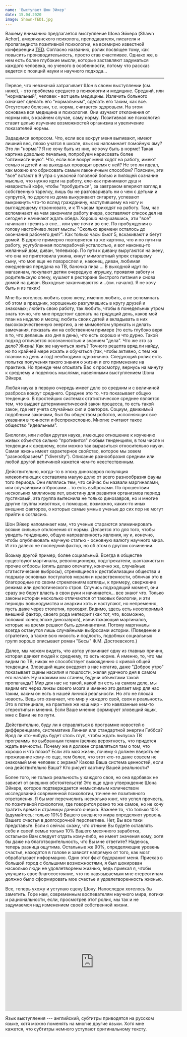 ```yaml
---
name: 'Выступает Шон Эйкер'
date: 15.04.2020
image: Shawn-TED1.jpg
---
```


Вашему вниманию предлагается выступление Шона Эйкера (Shawn Achor),
американского психолога, преподавателя, писателя и пропагандиста
позитивной психологии, на всемирно известной конференции <a
href="http://www.ted.com">TED</a>. Согласно названию, ролик посвящен
тому, как повысить производительность, просто став счастливее. Однако
же, в нем есть более глубокие мысли, которые заставляют задуматься
каждого человека, но ученого в особенности, потому что рассказ ведется
с позиций науки и научного подхода...

---

Первое, что невзначай затрагивает Шон в своем выступлении
(см. ниже), - это проблема среднего в психологии и медицине. Средний,
или "нормальный", человек - вот цель медицины. Излечить больного
означает сделать его "нормальным", сделать его таким, как
все. Отсутствие болезни, т.е. норма, считается здоровьем. На этом
основана вся медицина и психология. Они изучают отклонения от нормы
или, в крайнем случае, саму норму. Позитивная же психология ставит
целью изучение возможностей организма и увеличение показателей нормы.

Зададимся вопросом. Что, если все вокруг меня выпивают, имеют лишний
вес, плохо учатся в школе, язык их напоминает помойную яму? Это ли
"норма"? Я не хочу быть из них, не хочу быть в норме! Такая картина
довольно печальна, попробуем нарисовать более "оптимистичную". Что,
если все вокруг меня ходят на работу, имеют семью и детей и на
выходных проводят время с ней? Не это ли идеал, как можно его
обрисовать самым лаконичным способом? Поясним, эти "все" встают в 9
утра с ужасной головной болью и пилящей сознание мыслью, что нужно
идти на работу, еле-как принимают душ и наваристый кофе, чтобы
"пробудиться", за завтраком вперяют взгляд в собственную тарелку, лишь
бы не разговаривать ни о чем с детьми и супругой, по дороге из дома
выкуривают сигарету, успевают выкрикнуть что-то вслед гражданину,
наступившему на ногу и выглядевшему странновато, и к 11 часам приходят
на работу. Там, час вспоминают на чем закончили работу вчера,
составляют список дел на сегодня и начинают ждать обеда. Хорошо
накушавшись, эти "все" начинают грезить о сне... или уже почти во
сне. По пробуждении в голову настойчиво лезет мысль: "Сколько времени
осталось до окончания рабочего дня?". Как только часы бьют 5,
вскакивают и бегут домой. В дороге примерно повторяется та же картина,
что и по пути на работу, усугубленная послерабочей усталостью, и вот
наконец-то желанный дом, диван, телевизор. По пути к дивану выругаются
на жену, что она не приготовила ужина, кинут мимолетный упрек старшему
сыну, что мол еще не повзрослел и, наконец, диван, любимая ежедневная
передача на ТВ, баночка пива ... В выходной идут по магазинам,
покупают детям очередную игрушку, проявляя заботу и родительскую
опеку, кушают в ресторане быстрого питания и снова домой на
диван. Выходные заканчиваются и...(см. начало). Я не хочу быть и из
таких!

Мне бы хотелось любить свою жену, именно любить, а не вспоминать об
этом в праздник, хорошенько разгулявшись в кругу друзей и знакомых;
любить свою работу, так любить, чтобы в понедельник утром знать точно,
что мне предстоит сделать на грядущий день, каков мой план на неделю и
месяц; любить своих детей и вкладывать в них высококачественную
энергию, а не мимолетом упрекать и делать замечания, показать им на
собственном примере (то есть глубоко веря в то, что делаешь изо дня в
день), что есть хорошо и что дурно. Такой подход отличается
осознанностью и знанием "дела". Что же это за дело? Жизнь! Как же
научиться жить? Точного рецепта вряд ли найду, но по крайней мере
искать и обучаться (так, чтобы активно, с тем же планом на день и год)
необходимо однозначно. Следующий ролик есть попытка получения такого
знания о жизни и его применение на практике. Но прежде чем отсылать
Вас к просмотру, вернусь на минуту к среднему и поделюсь мыслями,
навеянными выступлением Шона Эйкера.

Любая наука в первую очередь имеет дело со средним и с величиной
разброса вокруг среднего. Среднее это то, что показывает общую
тенденцию. В простейших системах статистическое среднее является тем,
что выдает детерминистический закон процесса, то есть такой закон, где
нет учета случайных сил и факторов. Социум, движимый подобными
законами, был бы обществом роботов, исполняющих все указания в
точности и беспрекословно. Многие считают такое общество "идеальным".

Биология, или любая другая наука, имеющее отношение к изучению живых
объектов сильно "противится" любым тенденциям, в том числе и тенденции
к среднему, если можно так выразиться относительно науки. Самая жизнь
имеет характерное свойство, которое мы зовем "разнообразием"
("diversity"). Описание разнообразия средним или любой другой
величиной кажется чем-то неестественным.

Действительно, когда-то в эпоху динозавров популяция млекопитающих
составляла малую долю от всего разнообразия фауны того периода. Они
являлись тем, что сейчас бы назвали маргиналами, или случайными
отбросами... то есть выбросами. По прошествии нескольких миллионов
лет, воистину для развития организмов период пустяковый, эта группа
вытеснила не только динозавров, но и многие другие группы животных, с
помощью, возможно, каких-то иных внешних факторов, о которых самые
умные ученые до сих пор не могут прийти к согласию.

Шон Эйкер напоминает нам, что ученые стараются элиминировать всякие
сильные отклонения от нормы. Делается это для того, чтобы увидеть
тенденцию, общую направленность явления, ну и, конечно, чтобы
опубликовать научную статью - основную валюту научного мира. И это
далеко не последний фактор, но об этом в другом сочинении.

Возьму другой пример, более социальный. Всегда в обществе существуют
маргиналы, революционеры, подстрекатели, шантажисты и прочие отбросы
(опять делаю опечатку, конечно же, случайные статистические выбросы),
стремящиеся к дестабилизации общества и подрыву основных постулатов
морали и нравственности, обличая это в благородные по своим
стремлениям взгляды, к примеру, свержение режима или деспотического
строя. Случись подходящий момент, они сразу же берут власть в свои
руки и начинается... все знают что. Только законы истории несколько
отличаются от таковых биологии, и эти периоды вольнодумства и анархии
хоть и наступают, но непременно, пусть даже через столетия,
проходят. Видимо, здесь есть неоспоримый внешний фактор, своего рода
метеорит (как тот, что, возможно, положил конец эпохе динозавров),
изничтожающий маргиналов, которые на время решают быть
доминантами. Потому маргиналы всегда останутся лишь случайными
выбросами истории. (Поведение и стратегию, а также всю низость и
подлость, подобных социальных групп хорошо описывает роман "Бесы"
Ф.М. Достоевского.)

Далее, мы можем видеть, что автор упоминает одну из главных причин,
которая движет людей к среднему, то есть норме. А именно, то, что мы
видим по ТВ, никак не способствует выхождению с кривой общей
тенденции. Зловещий ящик внедряет в нас негатив, даже "Доброе утро"
показывает сцены насилия и пошлости, желая удачного дня в самом его
начале. Ну и какими мы станем, будучи объектами такой пропаганды? Мир
для нас не такой, какой он есть на самом деле, мы видим его через
линзы своего мозга и именно это делает мир для нас таким, каким он
есть в нашей личной реальности. Но это не плохая новость. Ведь это
означает, что мир у каждого свой, своя и реальность. Это в потенциале,
на практике же наш мир - это навязанные кем-то стереотипы и
мнения. Если Ваше мнение формирует зловещий ящик, мне с Вами не по
пути.

Действительно, буду ли я справляться в программе новостей о
дифференциале, систематике Линнея или стандартной энергии Гиббса? Вряд
ли кто-нибудь будет столь глуп, чтобы ждать выпуска ТВ программы по
выбранным темам (велика вероятность, что придется ждать
вечность). Почему же я должен справляться там о том, что хорошо и что
плохо? Если это моя жизнь, почему я должен вверять ее проживание
кому-то еще, тем более, что этот кто-то даже совсем не знакомый мне
человек с экрана? Какова Ваша система ценностей, если она
действительно Ваша? Кто рисует картину Вашей реальности?

Более того, не только реальность у каждого своя, но она вдобавок не
зависит от внешних обстоятельств! Это еще одно утверждение Шона
Эйкера, которое подтверждается немыслимым количеством исследований
современной психологии, точнее ее позитивного ответвления. Я бы мог
перечислить несколько книг, что успел прочесть, по позитивной
психологии, где говорится ровно то же самое, но не хочу тратить время
и страницы данного очерка. Важнее то, что только 10% (вдумайтесь:
только 10%!) Вашего внешнего мира определяют уровень Вашего счастья в
долгосрочной перспективе. Нет, Вы все таки представьте. Если я сейчас
скажу, что отныне Вы будете оставлять себе и своей семье только 10%
Вашего месячного заработка, остальное Вам следует отдать кому-либо, не
имеет значения кому, хотя бы даже на благотворительность, что Вы мне
ответите? Надеюсь, теперь разница ощутима. Остальные же 90%,
определяющие уровень счастья, находятся в голове и зависят напрямую от
того, как мозг обрабатывает информацию. Один этот факт будоражит
меня. Приехав в большой город с большими возможностями, я был
шокирован насколько люди не удовлетворены жизнью, ведь приехал я,
чтобы улучшить свое благосостояние, что по навязываемым мне
стереотипам должно было сформировать мое счастье и удовлетворенность
жизнью.

Все, теперь ухожу и уступаю сцену Шону. Напоследок хотелось бы
заметить. Горе нам, современным воспевателям научного мира, логики и
рациональности, если, просмотрев этот ролик, мы так и не задумаемся
над изменением своей собственной жизни.

<p style="text-align: center;"><iframe src="http://embed.ted.com/talks/lang/ru/shawn_achor_the_happy_secret_to_better_work.html" frameborder="0" scrolling="no" width="560" height="315"></iframe></p>

Язык выступления --- английский, субтитры приводятся на русском языке,
хотя можно поменять на многие другие языки. Хотя мне кажется, что
субтитры немного уступают оригинальному тексту.
